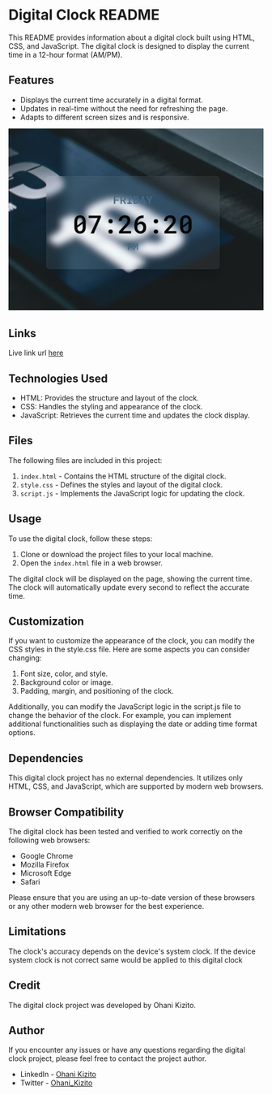 # Digital Clock README

This README provides information about a digital clock built using HTML, CSS, and JavaScript. The digital clock is designed to display the current time in a 12-hour format (AM/PM).

## Features

- Displays the current time accurately in a digital format.
- Updates in real-time without the need for refreshing the page.
- Adapts to different screen sizes and is responsive.

![Screenshot of Digital Clock](Images/screenshot.JPG)

## Links

Live link url [here](https://kizitech.github.io/Digital-Clock/)

## Technologies Used

- HTML: Provides the structure and layout of the clock.
- CSS: Handles the styling and appearance of the clock.
- JavaScript: Retrieves the current time and updates the clock display.

## Files

The following files are included in this project:

1. `index.html` - Contains the HTML structure of the digital clock.
2. `style.css` - Defines the styles and layout of the digital clock.
3. `script.js` - Implements the JavaScript logic for updating the clock.

## Usage

To use the digital clock, follow these steps:

1. Clone or download the project files to your local machine.
2. Open the `index.html` file in a web browser.

The digital clock will be displayed on the page, showing the current time. The clock will automatically update every second to reflect the accurate time.

## Customization

If you want to customize the appearance of the clock, you can modify the CSS styles in the style.css file. Here are some aspects you can consider changing:

1. Font size, color, and style.
2. Background color or image.
3. Padding, margin, and positioning of the clock.

Additionally, you can modify the JavaScript logic in the script.js file to change the behavior of the clock. For example, you can implement additional functionalities such as displaying the date or adding time format options.

## Dependencies

This digital clock project has no external dependencies. It utilizes only HTML, CSS, and JavaScript, which are supported by modern web browsers.

## Browser Compatibility

The digital clock has been tested and verified to work correctly on the following web browsers:

- Google Chrome
- Mozilla Firefox
- Microsoft Edge
- Safari

Please ensure that you are using an up-to-date version of these browsers or any other modern web browser for the best experience.

## Limitations
The clock's accuracy depends on the device's system clock. If the device system clock is not correct same would be applied to this digital clock

## Credit

The digital clock project was developed by Ohani Kizito.


## Author

If you encounter any issues or have any questions regarding the digital clock project, please feel free to contact the project author.

- LinkedIn - [Ohani Kizito](https://www.linkedin.com/in/ohanikizito/)
- Twitter - [Ohani_Kizito](https://www.twitter.com/Ohani_Kizito)
